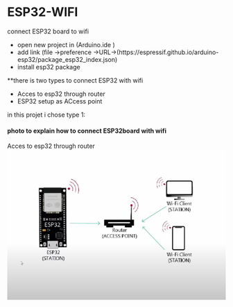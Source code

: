 # ESP32-WIFI
connect ESP32 board to wifi 
<ul>
  <li>open new project in (Arduino.ide )</li>
  <li>add link (file ->preference ->URL->(https://espressif.github.io/arduino-esp32/package_esp32_index.json)</li>
  <li>install esp32 package </li>
</ul>
**there is two types to connect ESP32 with wifi 
<ul>
  <li>Acces to esp32 through router </li>
  <li>ESP32 setup as ACcess point </li>
</ul>
in this projet i chose type 1:
<h4>photo to explain how to connect ESP32board with wifi </h4>
Acces to esp32 through router 

<img src="wifi.png" alt="architecture wifi-esp32" >



